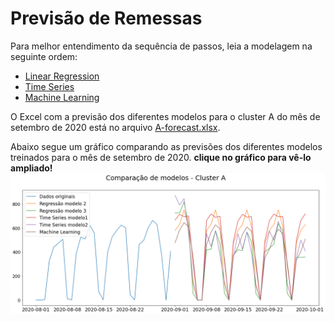 # Previsão de Remessas
Para melhor entendimento da sequência de passos, leia a modelagem na seguinte ordem:
- [Linear Regression](<Linear Regression.ipynb>)
- [Time Series](<Time Series.ipynb>)
- [Machine Learning ](<Machine Learning.ipynb>)

O Excel com a previsão dos diferentes modelos para o cluster A do mês de setembro de 2020 está no arquivo [A-forecast.xlsx](A-forecast.xlsx).

Abaixo segue um gráfico comparando as previsões dos diferentes modelos treinados para o mês de setembro de 2020. **clique no gráfico para vê-lo ampliado!**
<img src='A-comparacao.png'>
